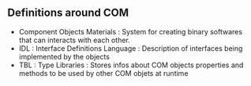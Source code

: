 ## Definitions around COM
- Component Objects Materials : System for creating binary softwares that can interacts with each other. 
- IDL : Interface Definitions Language : Description of interfaces being implemented by the objects
- TBL : Type Libraries : Stores infos about COM objects properties and methods to be used by other COM objets at runtime
